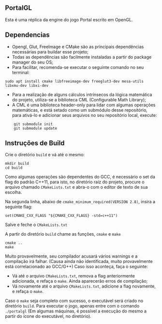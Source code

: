 ## PortalGL

Esta é uma réplica da engine do jogo Portal escrito em OpenGL.


## Dependencias

* Opengl, Glut, FreeImage e CMake são as principais dependências necessárias para buildar esse projeto;
* Todas as dependências são facilmente instaladas a partir do package manager do seu OS;
* Para facilitar, recomenda-se executar o seguinte comando no seu terminal:
```
sudo apt install cmake libfreeimage-dev freeglut3-dev mesa-utils libxmu-dev libxi-dev
```

* Para a realização de alguns cálculos intrínsecos da lógica matemática do projeto, utiliza-se a biblioteca CML (Configurable Math Library);
* A CML é uma biblioteca header-only para lidar com algumas operações matemáticas, e está setado como um submódulo desse repositório, para ativá-lo e adicionar seus arquivos no seu repositório local, execute:
```
    git submodule init
    git submodule update
```

## Instruções de Build

Crie o diretório `build` e vá até o mesmo:

```
mkdir build
cd build
```

Como algumas operações são dependentes do GCC, é necessário o set da flag do padrão C++11, para isto, no diretório raíz do projeto, procure o arquivo chamado `CMakeLists.txt` e abra-o com o editor de texto de sua escolha.

Na segunda linha, abaixo de `cmake_minimum_required(VERSION 2.8)`, insira a seguinte flag:
```
set(CMAKE_CXX_FLAGS "${CMAKE_CXX_FLAGS} -std=c++11")
```
Salve e feche o `CMakeLists.txt`

A partir do diretório `build` chame as funções, `cmake` e `make`

```
cmake ..
make
```

Muito provavelmente, seu compilador acusará vários warnings e a compilação irá falhar. (Causa ainda não identificada, muito provavelmente está correlacionado ao GCC/G++)
Caso isso aconteça, faça o seguinte:
* Vá até o arquivo `CMakeLists.txt`, remova a flag anteriormente adicionada, e refaça o `make`. Ainda aparecerão erros de compilação;
* Vá novamente até o arquivo `CMakeLists.txt`, adicione a flag novamente, e refaça o `make`.

Caso o `make` seja completo com sucesso, o executável será criado no diretório `build`.
Para executar o jogo, apenas entre com o comando `./portalgl` (Em algumas máquinas, é possível a execução do mesmo a partir do ícone do executável, no diretório).
